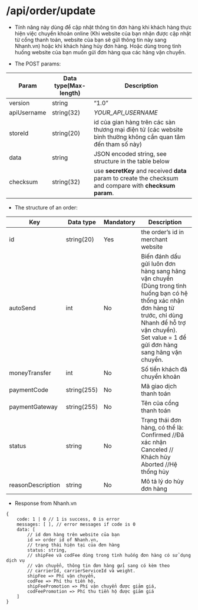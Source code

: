 # /api/order/update
- Tính năng này dùng để cập nhật thông tin đơn hàng khi khách hàng thực hiện việc chuyển khoản online (Khi website của bạn nhận được cập nhật từ cổng thanh toán, website của bạn sẽ gửi thông tin này sang Nhanh.vn) hoặc khi khách hàng hủy đơn hàng. Hoặc dùng trong tình huống website của bạn muốn gửi đơn hàng qua các hãng vận chuyển.

- The POST params:

Param | Data type(Max-length)|Description
---- | ------|------
version|string|“1.0”
apiUsername|string(32)|_YOUR_API_USERNAME_
storeId|string(20)|id của gian hàng trên các sàn thương mại điện tử (các website bình thường không cần quan tâm đến tham số này)
data|string|JSON encoded string, see structure in the table below
checksum|string(32)|use **secretKey** and received **data** param to create the checksum and compare with **checksum param**.

- The structure of an order:

Key | Data type | Mandatory | Description
---- | ------|------|-----
id | string(20) | Yes | the order’s id in merchant website
autoSend | int | No | Biến đánh dấu gửi luôn đơn hàng sang hãng vận chuyển (Dùng trong tình huống bạn có hệ thống xác nhận đơn hàng từ trước, chỉ dùng Nhanh để hỗ trợ vận chuyển).<br>Set value = 1 để gửi đơn hàng sang hãng vận chuyển.
moneyTransfer | int | No | Số tiền khách đã chuyển khoản
paymentCode | string(255) | No | Mã giao dịch thanh toán
paymentGateway | string(255) | No | Tên của cổng thanh toán
status | string | No | Trạng thái đơn hàng, có thể là:<br>Confirmed //Đã xác nhận<br>Canceled // Khách hủy<br>Aborted //Hệ thống hủy
reasonDescription | string | No | Mô tả lý do hủy đơn hàng

- Response from Nhanh.vn
```
{
	code: 1 | 0 // 1 is success, 0 is error
	messages: [ ], // error messages if code is 0
	data: [
		// id đơn hàng trên website của bạn
		id => order id of Nhanh.vn,
		// trạng thái hiện tại của đơn hàng
		status: string,
		// shipFee và codFee dùng trong tình huống đơn hàng có sử dụng dịch vụ 
		// vận chuyển, thông tin đơn hàng gửi sang có kèm theo 
		// carrierId, carrierServiceId và weight.
		shipFee => Phí vận chuyển,
		codFee => Phí thu tiền hộ,
		shipFeePromotion => Phí vận chuyển được giảm giá,
		codFeePromotion => Phí thu tiền hộ được giảm giá
	]
}
```




